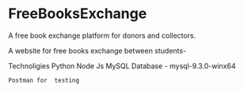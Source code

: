 # FreeBooksExchange
A free book exchange platform for donors and collectors.

A website for free books exchange between students-

Technoligies
    Python
    Node Js
    MySQL Database - mysql-9.3.0-winx64

    Postman for  testing 
